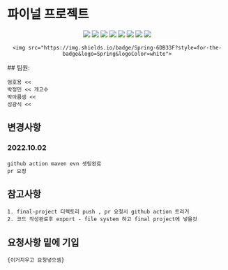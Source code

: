# 파이널 프로젝트

<div align=center>
	<img src="https://img.shields.io/badge/kubernetes-326CE5.svg?style=for-the-badge&logo=kubernetes&logoColor=white">
	<img src="https://img.shields.io/badge/spring-6DB33F.svg?style=for-the-badge&logo=spring&logoColor=white">
	<img src="https://img.shields.io/badge/mysql-4479A1.svg?style=for-the-badge&logo=mysql&logoColor=white">
	<img src="https://img.shields.io/badge/github actions-2088FF.svg?style=for-the-badge&logo=githubactions&logoColor=white">
	<img src="https://img.shields.io/badge/html5-E34F26.svg?style=for-the-badge&logo=html5&logoColor=white">
	<img src="https://img.shields.io/badge/podman-892CA0.svg?style=for-the-badge&logo=podman&logoColor=white">
	<img src="https://img.shields.io/badge/elastic stack-005571.svg?style=for-the-badge&logo=elastic stack&logoColor=white">
	<img src="https://img.shields.io/badge/react-61DAFB.svg?style=for-the-badge&logo=react&logoColor=black">
	
	
	
	
</div>

<div align=center>

	<img src="https://img.shields.io/badge/Spring-6DB33F?style=for-the-badge&logo=Spring&logoColor=white">

</div>
## 팀원:
	
	엄호용 << 
  	박정민 << 개고수
  	박아름샘 << 
  	성광식 <<


## 변경사항
### 2022.10.02 

	github action maven evn 셋팅완료
	pr 요청 
	
## 참고사항

	1. final-project 디렉토리 push , pr 요청시 github action 트리거
	2. 코드 작성완료후 export - file system 하고 final project에 넣을것 

## 요청사항 밑에 기입 

	{이거지우고 요청넣으셈} 
	

